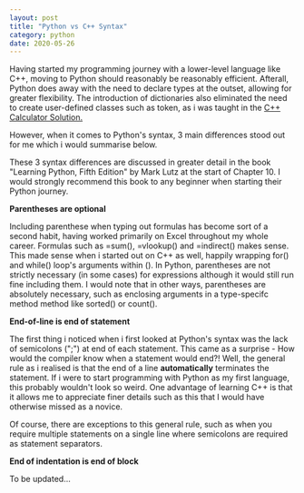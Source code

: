 ```yaml
---
layout: post
title: "Python vs C++ Syntax"
category: python
date: 2020-05-26
---
```


Having started my programming journey with a lower-level language like C++, moving to Python should reasonably be reasonably efficient. Afterall, Python does away with the need to declare types at the outset, allowing for greater flexibility. The introduction of dictionaries also eliminated the need to create user-defined classes such as token, as i was taught in the <a href="https://cchanzl.github.io/tableau/2020/05/01/C++-Calculator-Solution">C++ Calculator Solution. </a>

However, when it comes to Python's syntax, 3 main differences stood out for me which i would summarise below. 

These 3 syntax differences are discussed in greater detail in the book "Learning Python, Fifth Edition" by Mark Lutz at the start of Chapter 10. I would strongly recommend this book to any beginner when starting their Python journey.

<b> Parentheses are optional </b>
<br>

Including parenthese when typing out formulas has become sort of a second habit, having worked primarily on Excel throughout my whole career. Formulas such as =sum(), =vlookup() and =indirect() makes sense. This made sense when i started out on C++ as well, happily wrapping for() and while() loop's arguments within (). In Python, parentheses are not strictly necessary (in some cases) for expressions although it would still run fine including them. I would note that in other ways, parentheses are absolutely necessary, such as enclosing arguments in a type-specifc method method like sorted() or count(). 

<b> End-of-line is end of statement </b>
<br>

The first thing i noticed when i first looked at Python's syntax was the lack of semicolons (";") at end of each statement. This came as a surprise - How would the compiler know when a statement would end?! Well, the general rule as i realised is that the end of a line <b>automatically</b> terminates the statement. If i were to start programming with Python as my first language, this probably wouldn't look so weird. One advantage of learning C++ is that it allows me to appreciate finer details such as this that I would have otherwise missed as a novice.

Of course, there are exceptions to this general rule, such as when you require multiple statements on a single line where semicolons are required as statement separators.

<b> End of indentation is end of block </b>
<br>

To be updated...
